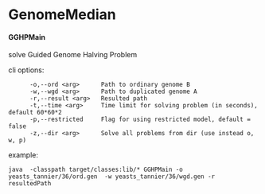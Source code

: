 # GenomeMedian

#### GGHPMain 
solve Guided Genome Halving Problem

cli options: 

          -o,--ord <arg>      Path to ordinary genome B
          -w,--wgd <arg>      Path to duplicated genome A
          -r,--result <arg>   Resulted path
          -t,--time <arg>     Time limit for solving problem (in seconds), default 60*60*2
          -p,--restricted     Flag for using restricted model, default = false
          -z,--dir <arg>      Solve all problems from dir (use instead o, w, p)

          
 example:
 
`java  -classpath target/classes:lib/* GGHPMain -o yeasts_tannier/36/ord.gen  -w yeasts_tannier/36/wgd.gen -r resultedPath` 
